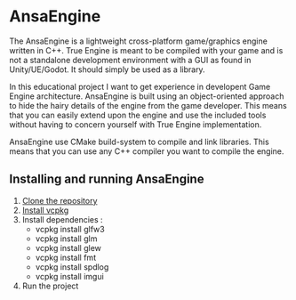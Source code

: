 # AnsaEngine

The AnsaEngine is a lightweight cross-platform game/graphics engine written in C++.
True Engine is meant to be compiled with your game and is not a standalone development environment with a GUI as found in Unity/UE/Godot. 
It should simply be used as a library.

In this educational project I want to get experience in developent Game Engine architecture.
AnsaEngine is built using an object-oriented approach to hide the hairy details of the engine from the game developer. 
This means that you can easily extend upon the engine and use the included tools without having to concern yourself with True Engine implementation.

AnsaEngine use CMake build-system to compile and link libraries. 
This means that you can use any C++ compiler you want to compile the engine.

## Installing and running AnsaEngine
1. [Clone the repository](https://github.com/ansa-sequence/TrueSoul_Engine)
2. [Install vcpkg](https://vcpkg.io/en/index.html)
3. Install dependencies :
    - vcpkg install glfw3
    - vcpkg install glm
    - vcpkg install glew
    - vcpkg install fmt
    - vcpkg install spdlog
    - vcpkg install imgui
4. Run the project
